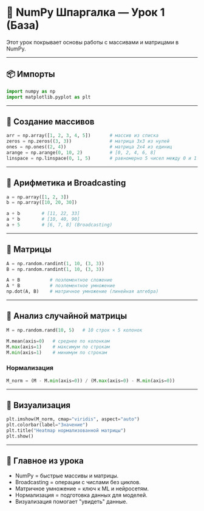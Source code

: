 
# 🧮 NumPy Шпаргалка — Урок 1 (База)

Этот урок покрывает основы работы с массивами и матрицами в NumPy.

---

## 📦 Импорты
```python
import numpy as np
import matplotlib.pyplot as plt
```

---

## 🔹 Создание массивов

```python
arr = np.array([1, 2, 3, 4, 5])       # массив из списка
zeros = np.zeros((3, 3))              # матрица 3x3 из нулей
ones = np.ones((2, 4))                # матрица 2x4 из единиц
arange = np.arange(0, 10, 2)          # [0, 2, 4, 6, 8]
linspace = np.linspace(0, 1, 5)       # равномерно 5 чисел между 0 и 1
```

---

## 🔹 Арифметика и Broadcasting

```python
a = np.array([1, 2, 3])
b = np.array([10, 20, 30])

a + b        # [11, 22, 33]
a * b        # [10, 40, 90]
a + 5        # [6, 7, 8] (Broadcasting)
```

---

## 🔹 Матрицы

```python
A = np.random.randint(1, 10, (3, 3))
B = np.random.randint(1, 10, (3, 3))

A + B           # поэлементное сложение
A * B           # поэлементное умножение
np.dot(A, B)    # матричное умножение (линейная алгебра)
```

---

## 🔹 Анализ случайной матрицы

```python
M = np.random.rand(10, 5)   # 10 строк × 5 колонок

M.mean(axis=0)   # среднее по колонкам
M.max(axis=1)    # максимум по строкам
M.min(axis=1)    # минимум по строкам
```

### Нормализация
```python
M_norm = (M - M.min(axis=0)) / (M.max(axis=0) - M.min(axis=0))
```

---

## 🔹 Визуализация

```python
plt.imshow(M_norm, cmap="viridis", aspect="auto")
plt.colorbar(label="Значение")
plt.title("Heatmap нормализованной матрицы")
plt.show()
```

---

## 📌 Главное из урока
- NumPy = быстрые массивы и матрицы.
- Broadcasting = операции с числами без циклов.
- Матричное умножение = ключ к ML и нейросетям.
- Нормализация = подготовка данных для моделей.
- Визуализация помогает "увидеть" данные.

